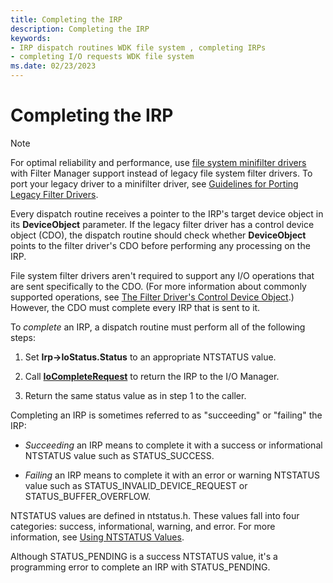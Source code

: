 ```yaml
---
title: Completing the IRP
description: Completing the IRP
keywords:
- IRP dispatch routines WDK file system , completing IRPs
- completing I/O requests WDK file system
ms.date: 02/23/2023
---
```


# Completing the IRP

> [!NOTE]
> For optimal reliability and performance, use [file system minifilter drivers](./filter-manager-concepts.md) with Filter Manager support instead of legacy file system filter drivers. To port your legacy driver to a minifilter driver, see [Guidelines for Porting Legacy Filter Drivers](guidelines-for-porting-legacy-filter-drivers.md).

Every dispatch routine receives a pointer to the IRP's target device object in its **DeviceObject** parameter. If the legacy filter driver has a control device object (CDO), the dispatch routine should check whether **DeviceObject** points to the filter driver's CDO before performing any processing on the IRP.

File system filter drivers aren't required to support any I/O operations that are sent specifically to the CDO. (For more information about commonly supported operations, see [The Filter Driver's Control Device Object](the-filter-driver-s-control-device-object.md).) However, the CDO must complete every IRP that is sent to it.

To *complete* an IRP, a dispatch routine must perform all of the following steps:

1. Set **Irp->IoStatus.Status** to an appropriate NTSTATUS value.

2. Call [**IoCompleteRequest**](/windows-hardware/drivers/ddi/wdm/nf-wdm-iocompleterequest) to return the IRP to the I/O Manager.

3. Return the same status value as in step 1 to the caller.

Completing an IRP is sometimes referred to as "succeeding" or "failing" the IRP:

- *Succeeding* an IRP means to complete it with a success or informational NTSTATUS value such as STATUS_SUCCESS.

- *Failing* an IRP means to complete it with an error or warning NTSTATUS value such as STATUS_INVALID_DEVICE_REQUEST or STATUS_BUFFER_OVERFLOW.

NTSTATUS values are defined in ntstatus.h. These values fall into four categories: success, informational, warning, and error. For more information, see [Using NTSTATUS Values](../kernel/using-ntstatus-values.md).

Although STATUS_PENDING is a success NTSTATUS value, it's a programming error to complete an IRP with STATUS_PENDING.
